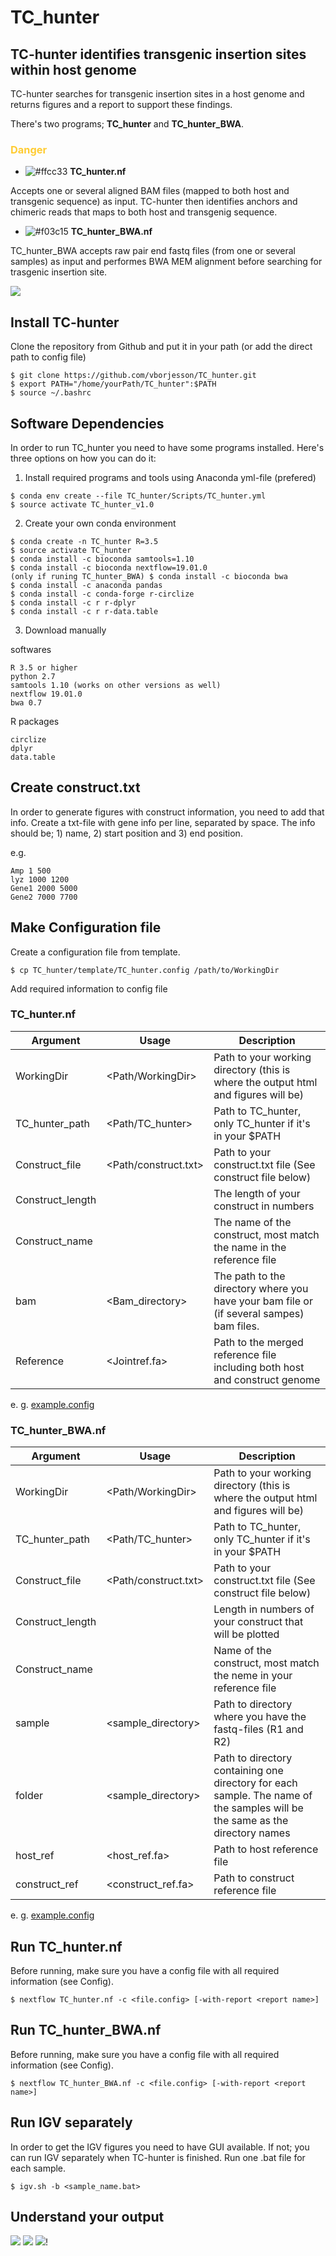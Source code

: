 # TC_hunter

## TC-hunter identifies transgenic insertion sites within host genome

TC-hunter searches for transgenic insertion sites in a host genome and returns figures and a report to support these findings. 

There's two programs; **TC_hunter** and **TC_hunter_BWA**. 

<h3 style="color:#ffcc33">Danger</h3>


- ![#ffcc33](https://placehold.it/15/ffcc33/000000?text=+) **TC_hunter.nf**

Accepts one or several aligned BAM files (mapped to both host and transgenic sequence) as input. 
TC-hunter then identifies anchors and chimeric reads that maps to both host and transgenig sequence.    

- ![#f03c15](https://placehold.it/15/a4d3ac/000000?text=+) **TC_hunter_BWA.nf**

TC_hunter_BWA accepts raw pair end fastq files (from one or several samples) as input and performes BWA MEM alignment before searching for trasgenic insertion site.       

![](Plots/TC_hunter_pipeline.png)

      	          			

## Install TC-hunter 

Clone the repository from Github and put it in your path (or add the direct path to config file) 
```
$ git clone https://github.com/vborjesson/TC_hunter.git
$ export PATH="/home/yourPath/TC_hunter":$PATH
$ source ~/.bashrc
```

## Software Dependencies

In order to run TC_hunter you need to have some programs installed. Here's three options on how you can do it: 

1. Install required programs and tools using Anaconda yml-file (prefered)
```
$ conda env create --file TC_hunter/Scripts/TC_hunter.yml
$ source activate TC_hunter_v1.0
```

2. Create your own conda environment 
```
$ conda create -n TC_hunter R=3.5
$ source activate TC_hunter
$ conda install -c bioconda samtools=1.10
$ conda install -c bioconda nextflow=19.01.0
(only if runing TC_hunter_BWA) $ conda install -c bioconda bwa
$ conda install -c anaconda pandas
$ conda install -c conda-forge r-circlize
$ conda install -c r r-dplyr
$ conda install -c r r-data.table
```

3. Download manually

softwares
```
R 3.5 or higher
python 2.7
samtools 1.10 (works on other versions as well)
nextflow 19.01.0
bwa 0.7
```

R packages 
```
circlize
dplyr
data.table
```



## Create construct.txt

In order to generate figures with construct information, you need to add that info. 
Create a txt-file with gene info per line, separated by space. The info should be; 1) name, 2) start position and 3) end position. 

e.g.
```   
Amp 1 500   
lyz 1000 1200       
Gene1 2000 5000		      
Gene2 7000 7700	     		
```


## Make Configuration file 

Create a configuration file from template.
```
$ cp TC_hunter/template/TC_hunter.config /path/to/WorkingDir 
```

Add required information to config file

### TC_hunter.nf

| Argument  | Usage | Description |
| ------------- | ------------- | ------------- |
|  WorkingDir | <Path/WorkingDir>  | Path to your working directory (this is where the output html and figures will be) |
| TC_hunter_path  | <Path/TC_hunter>  | Path to TC_hunter, only TC_hunter if it's in your $PATH |
| Construct_file  | <Path/construct.txt>  | Path to your construct.txt file (See construct file below) |
| Construct_length  | <Length>  | The length of your construct in numbers |
| Construct_name  | <Name>  | The name of the construct, most match the name in the reference file |
| bam | <Bam_directory> | The path to the directory where you have your bam file or (if several sampes) bam files. |
| Reference | <Jointref.fa> | Path to the merged reference file including both host and construct genome |

e. g. [example.config](https://github.com/vborjesson/TC_hunter/blob/master/template/tchunter_example.config)

### TC_hunter_BWA.nf


| Argument  | Usage | Description |
| ------------- | ------------- | ------------- |
|  WorkingDir | <Path/WorkingDir>  | Path to your working directory (this is where the output html and figures will be) |
| TC_hunter_path  | <Path/TC_hunter>  | Path to TC_hunter, only TC_hunter if it's in your $PATH |
| Construct_file  | <Path/construct.txt>  | Path to your construct.txt file (See construct file below) |
| Construct_length  | <Length>  | Length in numbers of your construct that will be plotted |
| Construct_name  | <Name>  | Name of the construct, most match the neme in your reference file |
| sample | <sample_directory> | Path to directory where you have the fastq-files (R1 and R2) |
| folder | <sample_directory> | Path to directory containing one directory for each sample. The name of the samples will be the same as the directory names |
| host_ref | <host_ref.fa> | Path to host reference file |
| construct_ref | <construct_ref.fa> | Path to construct reference file |

e. g. [example.config](https://github.com/vborjesson/TC_hunter/blob/master/template/tchunter_BWA_example.config)

## Run TC_hunter.nf

Before running, make sure you have a config file with all required information (see Config).  


```
$ nextflow TC_hunter.nf -c <file.config> [-with-report <report name>]
```

## Run TC_hunter_BWA.nf

Before running, make sure you have a config file with all required information (see Config).  


```
$ nextflow TC_hunter_BWA.nf -c <file.config> [-with-report <report name>]
```

## Run IGV separately 

In order to get the IGV figures you need to have GUI available. If not; you can run IGV separately when TC-hunter is finished. Run one .bat file for each sample.

```
$ igv.sh -b <sample_name.bat>
``` 

## Understand your output 

![](Plots/softclipped.png)
![](Plots/tc_hunter_out.png)
![](Plots/circlize.png)!

